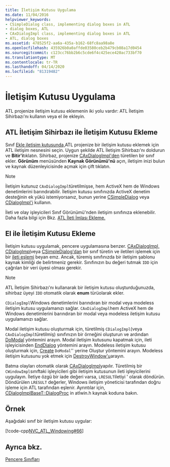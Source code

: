 ```yaml
---
title: İletişim Kutusu Uygulama
ms.date: 11/04/2016
helpviewer_keywords:
- CSimpleDialog class, implementing dialog boxes in ATL
- dialog boxes, ATL
- CAxDialogImpl class, implementing dialog boxes in ATL
- ATL, dialog boxes
ms.assetid: 478525f2-aa6a-435a-b162-68fc8aa98a8e
ms.openlocfilehash: 435926b0a0affde03580ceb2b479cb08a17d0454
ms.sourcegitcommit: c123cc76bb2b6c5cde6f4c425ece420ac733bf70
ms.translationtype: MT
ms.contentlocale: tr-TR
ms.lasthandoff: 04/14/2020
ms.locfileid: "81319482"
---
```

# <a name="implementing-a-dialog-box"></a>İletişim Kutusu Uygulama

ATL projenize iletişim kutusu eklemenin iki yolu vardır: ATL İletişim Sihirbazı'nı kullanın veya el ile ekleyin.

## <a name="adding-a-dialog-box-with-the-atl-dialog-wizard"></a>ATL İletişim Sihirbazı ile İletişim Kutusu Ekleme

Sınıf [Ekle iletişim kutusunda,](../ide/add-class-dialog-box.md)ATL projenize bir iletişim kutusu eklemek için ATL iletişim nesnesini seçin. Uygun şekilde ATL İletişim Sihirbazı'nı doldurun ve **Bitir'i**tıklatın. Sihirbaz, projenize [CAxDialogImpl'den](../atl/reference/caxdialogimpl-class.md) türetilen bir sınıf ekler. **Görünüm** menüsünden **Kaynak Görünümü'nü** açın, iletişim inizi bulun ve kaynak düzenleyicisinde açmak için çift tıklatın.

> [!NOTE]
> İletişim kutunuz `CAxDialogImpl`türetilmişse, hem ActiveX hem de Windows denetimlerini barındırabilir. İletişim kutusu sınıfınızda ActiveX denetim desteğinin ek yükü istemiyorsanız, bunun yerine [CSimpleDialog](../atl/reference/csimpledialog-class.md) veya [CDialogImpl'i](../atl/reference/cdialogimpl-class.md) kullanın.

İleti ve olay işleyicileri Sınıf Görünümü'nden iletişim sınıfınıza eklenebilir. Daha fazla bilgi için Bkz. [ATL İleti İmlası Ekleme.](../atl/adding-an-atl-message-handler.md)

## <a name="adding-a-dialog-box-manually"></a>El ile İletişim Kutusu Ekleme

İletişim kutusu uygulamak, pencere uygulamasına benzer. [CAxDialogImpl,](../atl/reference/caxdialogimpl-class.md) [CDialogImpl](../atl/reference/cdialogimpl-class.md)veya [CSimpleDialog'dan](../atl/reference/csimpledialog-class.md) bir sınıf türetin ve iletileri işlemek için bir [ileti eşlemi](../atl/message-maps-atl.md) beyan emz. Ancak, türemiş sınıfınızda bir iletişim şablonu kaynak kimliği de belirtmeniz gerekir. Sınıfınızın bu değeri tutmak `IDD` için çağrılan bir veri üyesi olması gerekir.

> [!NOTE]
> ATL İletişim Sihirbazı'nı kullanarak bir iletişim kutusu oluşturduğunuzda, sihirbaz üyeyi `IDD` otomatik olarak **enum** türüolarak ekler.

`CDialogImpl`Windows denetimlerini barındıran bir modal veya modeless iletişim kutusu uygulamanızı sağlar. `CAxDialogImpl`hem ActiveX hem de Windows denetimlerini barındıran bir modal veya modeless iletişim kutusu uygulamanızı sağlar.

Modal iletişim kutusu oluşturmak için, türetilmiş `CDialogImpl`(veya `CAxDialogImpl`türetilmiş) sınıfınızın bir örneğini oluşturun ve ardından [DoModal](../atl/reference/cdialogimpl-class.md#domodal) yöntemini arayın. Modal iletişim kutusunu kapatmak için, ileti işleyicisinden [EndDialog](../atl/reference/cdialogimpl-class.md#enddialog) yöntemini arayın. Modeless iletişim kutusu oluşturmak için, [Create](../atl/reference/cdialogimpl-class.md#create) `DoModal`'' yerine Oluştur yöntemini arayın. Modeless iletişim kutusunu yok etmek için [DestroyWindow'u](../atl/reference/cdialogimpl-class.md#destroywindow)arayın.

Batma olayları otomatik olarak [CAxDialogImpl](../atl/reference/caxdialogimpl-class.md)yapılır. Türetilmiş bir `CWindowImpl`sınıftaki işleyicileri gibi iletişim kutusunun ileti işleyicilerini uygulayın. İletiye özgü bir iade değeri varsa, `LRESULT`iletiyi ' olarak döndürün. Döndürülen `LRESULT` değerler, Windows iletişim yöneticisi tarafından doğru işleme için ATL tarafından eşlenir. Ayrıntılar için, [CDialogImplBaseT::DialogProc](../atl/reference/cdialogimpl-class.md#dialogproc) in atlwin.h kaynak koduna bakın.

## <a name="example"></a>Örnek

Aşağıdaki sınıf bir iletişim kutusu uygular:

[!code-cpp[NVC_ATL_Windowing#66](../atl/codesnippet/cpp/implementing-a-dialog-box_1.h)]

## <a name="see-also"></a>Ayrıca bkz.

[Pencere Sınıfları](../atl/atl-window-classes.md)
